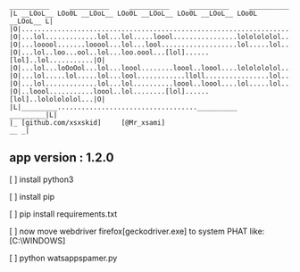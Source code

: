 
    __________     __________     __________     __________     __________
    |L __LOoL__ LOo0L __LOoL__ LOo0L __LOoL__ LOo0L __LOoL__ LOo0L __LOoL__ L|
    |O|....................................................................|O|
    |O|...lol.............lol...lol.....loool................lololololol...|O|
    |O|...looool.......looool...lol...lool...................lol.....lol...|O|
    |O|...lol..loo...ool..lol...loo.oool...[lol]......[lol]..lol...........|O|
    |O|...lol...loOoOol...lol...loool........loool..loool....lololololol...|O|
    |O|...lol.....lol.....lol...lool............lloll................lol...|O|
    |O|...lol.............lol...lol..........loool..loool....lol.....lol...|O|
    |O|..loool...........loool..lol........[lol]......[lol]..lololololol...|O|
    |L|_________...................................__________     _________|L|
    |_ [github.com/xsxskid]     [@Mr_xsami]                              __ _|

## app version : 1.2.0

[ ] install python3

[ ] install pip

[ ] pip install requirements.txt

[ ] now move webdriver firefox[geckodriver.exe] to system PHAT like:[C:\WINDOWS]

[ ] python watsappspamer.py